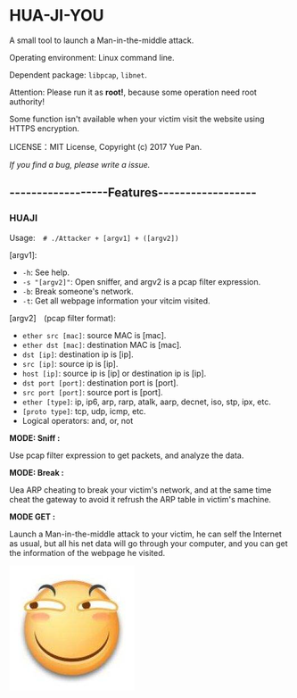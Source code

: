 # HUA-JI-YOU

A small tool to launch a Man-in-the-middle attack.

Operating environment: Linux command line.

Dependent package: `libpcap`, `libnet`.

Attention: Please run it as **root!**, because some operation need root authority!

Some function isn't available when your victim visit the website using HTTPS encryption.

LICENSE：MIT License, Copyright (c) 2017 Yue Pan.

*If you find a bug, please write a issue.*

## ------------------Features------------------

### HUAJI

Usage:&emsp;`# ./Attacker + [argv1] + ([argv2])`

[argv1]:
* `-h`: See help.
* `-s "[argv2]"`: Open sniffer, and argv2 is a pcap filter expression.
* `-b`: Break someone's network.
* `-t`: Get all webpage information your vitcim visited.

[argv2]&emsp;(pcap filter format):
* `ether src [mac]`: source MAC is [mac].
* `ether dst [mac]`: destination MAC is [mac].
* `dst [ip]`: destination ip is [ip].
* `src [ip]`: source ip is [ip].
* `host [ip]`: source ip is [ip] or destination ip is [ip].
* `dst port [port]`: destination port is [port].
* `src port [port]`: source port is [port].
* `ether [type]`: ip, ip6, arp, rarp, atalk, aarp, decnet, iso, stp, ipx, etc.
* `[proto type]`: tcp, udp, icmp, etc.
* Logical operators: and, or, not

**MODE: Sniff :**

Use pcap filter expression to get packets, and  analyze the data.

**MODE: Break :**

Uea ARP cheating to break your victim's network, and at the same time cheat the gateway to avoid it refrush the ARP table in victim's machine.

**MODE GET :**

Launch a Man-in-the-middle attack to your victim, he can self the Internet as usual, but all his net data will go through your computer, and you can get the information of the webpage he visited.

![](/HUAJI.jpg)